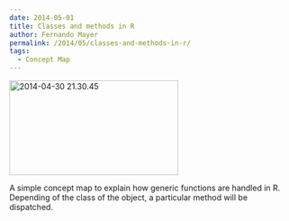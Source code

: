 ```yaml
---
date: 2014-05-01
title: Classes and methods in R
author: Fernando Mayer
permalink: /2014/05/classes-and-methods-in-r/
tags:
  - Concept Map
---
```

[<img class="alignnone size-medium wp-image-6929" alt="2014-04-30 21.30.45" src="http://teaching.software-carpentry.org/wp-content/uploads/2014/05/2014-04-30-21.30.45-300x168.jpg" width="300" height="168" />][1]

A simple concept map to explain how generic functions are handled in R. Depending of the class of the object, a particular method will be dispatched.

 [1]: http://teaching.software-carpentry.org/wp-content/uploads/2014/05/2014-04-30-21.30.45.jpg
